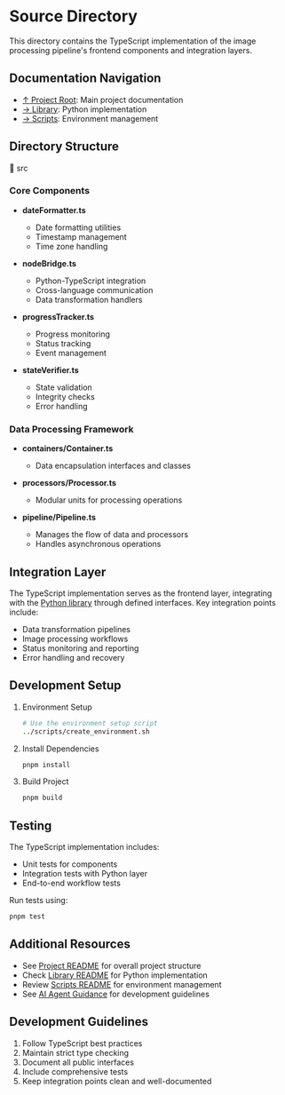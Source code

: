 # Source Directory

This directory contains the TypeScript implementation of the image processing pipeline's frontend components and integration layers.

## Documentation Navigation

- [↑ Project Root](../README.md): Main project documentation
- [→ Library](../library/README.md): Python implementation
- [→ Scripts](../scripts/README.md): Environment management

## Directory Structure

📁 src

### Core Components

- **dateFormatter.ts**

  - Date formatting utilities
  - Timestamp management
  - Time zone handling

- **nodeBridge.ts**

  - Python-TypeScript integration
  - Cross-language communication
  - Data transformation handlers

- **progressTracker.ts**

  - Progress monitoring
  - Status tracking
  - Event management

- **stateVerifier.ts**
  - State validation
  - Integrity checks
  - Error handling

### Data Processing Framework

- **containers/Container.ts**

  - Data encapsulation interfaces and classes

- **processors/Processor.ts**

  - Modular units for processing operations

- **pipeline/Pipeline.ts**

  - Manages the flow of data and processors
  - Handles asynchronous operations

## Integration Layer

The TypeScript implementation serves as the frontend layer, integrating with the [Python library](../library/README.md) through defined interfaces. Key integration points include:

- Data transformation pipelines
- Image processing workflows
- Status monitoring and reporting
- Error handling and recovery

## Development Setup

1. Environment Setup

   ```bash
   # Use the environment setup script
   ../scripts/create_environment.sh
   ```

2. Install Dependencies

   ```bash
   pnpm install
   ```

3. Build Project

   ```bash
   pnpm build
   ```

## Testing

The TypeScript implementation includes:

- Unit tests for components
- Integration tests with Python layer
- End-to-end workflow tests

Run tests using:

```bash
pnpm test
```

## Additional Resources

- See [Project README](../README.md) for overall project structure
- Check [Library README](../library/README.md) for Python implementation
- Review [Scripts README](../scripts/README.md) for environment management
- See [AI Agent Guidance](AI_agent_guidance.md) for development guidelines

## Development Guidelines

1. Follow TypeScript best practices
2. Maintain strict type checking
3. Document all public interfaces
4. Include comprehensive tests
5. Keep integration points clean and well-documented
